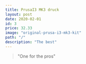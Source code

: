 ```yaml
---
title: PrusaI3 MK3 druck     
layout: post
date: 2020-02-01
id: 3
price: 32.33
image: "original-prusa-i3-mk3-kit"
path: "/"
description: "The best"
---
```


> "One for the pros"